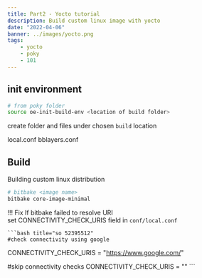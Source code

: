 ```yaml
---
title: Part2 - Yocto tutorial
description: Build custom linux image with yocto
date: "2022-04-06"
banner: ../images/yocto.png
tags:
    - yocto
    - poky
    - 101
---
```


## init environment
```bash
# from poky folder
source oe-init-build-env <location of build folder>
```

create folder and files under chosen `build` location

local.conf
bblayers.conf


## Build
Building custom linux distribution

```bash
# bitbake <image name>
bitbake core-image-minimal
```

!!! Fix
    If bitbake failed to resolve URI  
    set CONNECTIVITY_CHECK_URIS field in `conf/local.conf`

    ```bash title="so 52395512"
    #check connectivity using google
CONNECTIVITY_CHECK_URIS = "https://www.google.com/"

#skip connectivity checks
CONNECTIVITY_CHECK_URIS = ""
    ```